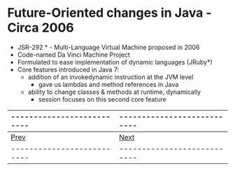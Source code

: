# Future-Oriented changes in Java - Circa 2006

* JSR-292 * - Multi-Language Virtual Machine proposed in 2006
* Code-named Da Vinci Machine Project
* Formulated to ease implementation of dynamic languages (JRuby*)
* Core features introduced in Java 7:
  * addition of an invokedynamic instruction at the JVM level
    * gave us lambdas and method references in Java
  * ability to change classes & methods at runtime, dynamically
    * session focuses on this second core feature
    
    
|--------------------------|---------------------------|
|:-------------------------|:--------------------------|
|   [Prev](page04.md)      |       [Next](page06.md)   |
|--------------------------|---------------------------|
